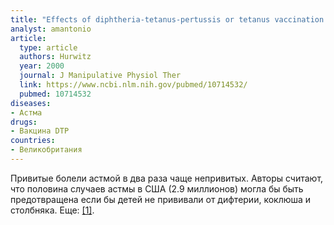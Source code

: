 ```yaml
---
title: "Effects of diphtheria-tetanus-pertussis or tetanus vaccination on allergies and allergy-related respiratory symptoms among children and adolescents in the United States"
analyst: amantonio
article:
  type: article
  authors: Hurwitz
  year: 2000
  journal: J Manipulative Physiol Ther
  link: https://www.ncbi.nlm.nih.gov/pubmed/10714532/
  pubmed: 10714532
diseases:
- Астма
drugs:
- Вакцина DTP
countries:
- Великобритания
---
```


Привитые болели астмой в два раза чаще непривитых. Авторы считают, что половина случаев астмы в США (2.9 миллионов) могла бы быть предотвращена если бы детей не прививали от дифтерии, коклюша и столбняка. Еще: [[1]](https://www.ncbi.nlm.nih.gov/pubmed/18086216).
